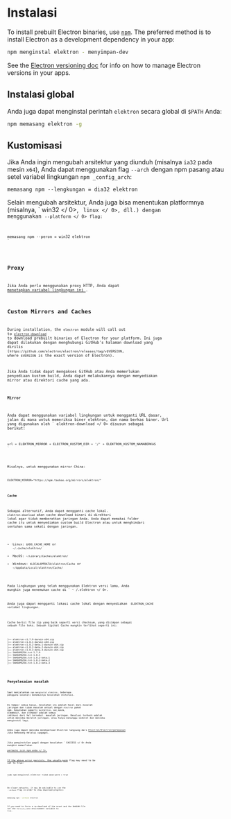 # Instalasi

To install prebuilt Electron binaries, use [`npm`](https://docs.npmjs.com). The preferred method is to install Electron as a development dependency in your app:

```sh
npm menginstal elektron - menyimpan-dev
```

See the [Electron versioning doc](./electron-versioning.md) for info on how to manage Electron versions in your apps.

## Instalasi global

Anda juga dapat menginstal perintah ` elektron ` secara global di `$PATH` Anda:

```sh
npm memasang elektron -g
```

## Kustomisasi

Jika Anda ingin mengubah arsitektur yang diunduh (misalnya ` ia32 ` pada mesin ` x64 `), Anda dapat menggunakan flag ` --arch ` dengan npm pasang atau setel variabel lingkungan ` npm _config_arch `:

```shell
memasang npm --lengkungan = dia32 elektron
```

Selain mengubah arsitektur, Anda juga bisa menentukan platformnya (misalnya, ` win32 </ 0>, <code> linux </ 0>, dll.) dengan menggunakan <code>--platform </ 0> flag:</p>

<pre><code class="shell">memasang npm --peron = win32 elektron
`</pre> 

## Proxy

Jika Anda perlu menggunakan proxy HTTP, Anda dapat [ menetapkan variabel lingkungan ini ](https://github.com/request/request/tree/f0c4ec061141051988d1216c24936ad2e7d5c45d#controlling-proxy-behaviour-using-environment-variables).

## Custom Mirrors and Caches

During installation, the `electron` module will call out to [`electron-download`](https://github.com/electron-userland/electron-download) to download prebuilt binaries of Electron for your platform. Ini juga dapat dilakukan dengan menghubungi GitHub's halaman download yang dirilis (`https://github.com/electron/electron/releases/tag/v$VERSION`, where `$VERSION` is the exact version of Electron).

Jika Anda tidak dapat mengakses GitHub atau Anda memerlukan penyediaan kustom build, Anda dapat melakukannya dengan menyediakan mirror atau direktori cache yang ada.

#### Mirror

Anda dapat menggunakan variabel lingkungan untuk mengganti URL dasar, jalan di mana untuk memeriksa biner elektron, dan nama berkas biner. Url yang digunakan oleh ` elektron-download </ 0>
disusun sebagai berikut:</p>

<pre><code class="txt">url = ELEKTRON_MIRROR + ELECTRON_KUSTOM_DIR + '/' + ELEKTRON_KUSTOM_NAMABERKAS
`</pre> 

Misalnya, untuk menggunakan mirror China:

```txt
ELEKTRON_MIRROR="https://npm.taobao.org/mirrors/elektron/"
```

#### Cache

Sebagai alternatif, Anda dapat mengganti cache lokal. `elektron-download` akan cache download binari di direktori lokal agar tidak memberatkan jaringan Anda. Anda dapat memakai folder cache itu untuk menyediakan custom build Electron atau untuk menghindari sentuhan sama sekali dengan jaringan.

* Linux: `$XDG_CACHE_HOME` or `~/.cache/elektron/`
* MacOS: `~/Library/Caches/elektron/`
* Windows: `$LOCALAPPDATA/elektron/Cache` or `~/AppData/Local/elektron/Cache/`

Pada lingkungan yang telah menggunakan Elektron versi lama, Anda mungkin juga menemukan cache di ` ~ /.elektron </ 0>.</p>

<p>Anda juga dapat mengganti lokasi cache lokal dengan menyediakan <code> ELEKTRON_CACHE </ 0>
variabel lingkungan.</p>

<p>Cache berisi file zip yang baik seperti versi checksum, yang disimpan sebagai
sebuah file teks. Sebuah tipikal Cache mungkin terlihat seperti ini:</p>

<pre><code class="sh">├── elektron-v1.7.9-darwin-x64.zip
├── elektron-v1.8.1-darwin-x64.zip
├── elektron-v1.8.2-beta.1-darwin-x64.zip
├── elektron-v1.8.2-beta.2-darwin-x64.zip
├── elektron-v1.8.2-beta.3-darwin-x64.zip
├── SHASUMS256.txt-1.7.9
├── SHASUMS256.txt-1.8.1
├── SHASUMS256.txt-1.8.2-beta.1
├── SHASUMS256.txt-1.8.2-beta.2
├── SHASUMS256.txt-1.8.2-beta.3
`</pre> 

## Penyelesaian masalah

Saat menjalankan `npm menginstal elektron`, beberapa pengguna sesekali menemuinya kesalahan instalasi.

Di hampir semua kasus, kesalahan ini adalah hasil dari masalah jaringan dan tidak masalah aktual dengan `electron` paket npm. Kesalahan seperti `ELIFECYCLE`, `EAI_AGAIN`, `ECONNRESET`, dan `ETIMEDOUT` adalah semua indikasi dari hal tersebut. masalah jaringan. Resolusi terbaik adalah untuk mencoba beralih jaringan, atau hanya menunggu sedikit dan mencoba menginstal lagi.

Anda juga dapat mencoba mendownload Electron langsung dari [Electron/Electron/pelepasan](https://github.com/electron/electron/releases) Jika memasang melalui `npm`gagal.

Jika penginstalan gagal dengan kesalahan ` EACCESS </ 0> Anda mungkin memerlukan <a href="https://docs.npmjs.com/getting-started/fixing-npm-permissions"> perbaiki izin npm anda </ 1>.</p>

<p>If the above error persists, the <a href="https://docs.npmjs.com/misc/config#unsafe-perm">unsafe-perm</a> flag may need to be
set to true:</p>

<pre><code class="sh">sudo npm menginstal elektron--tidak aman-perm = true
`</pre> 

On slower networks, it may be advisable to use the `--verbose` flag in order to show download progress:

```sh
memasang npm --verbose electron
```

If you need to force a re-download of the asset and the SHASUM file set the `force_no_cache` environment variable to `true`.